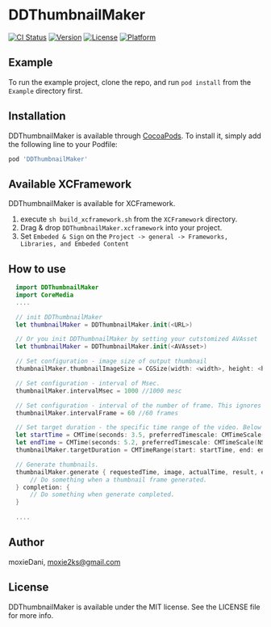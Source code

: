 # DDThumbnailMaker

[![CI Status](https://img.shields.io/travis/moxieDani/DDThumbnailMaker.svg?style=flat)](https://travis-ci.org/moxieDani/DDThumbnailMaker)
[![Version](https://img.shields.io/cocoapods/v/DDThumbnailMaker.svg?style=flat)](https://cocoapods.org/pods/DDThumbnailMaker)
[![License](https://img.shields.io/cocoapods/l/DDThumbnailMaker.svg?style=flat)](https://cocoapods.org/pods/DDThumbnailMaker)
[![Platform](https://img.shields.io/cocoapods/p/DDThumbnailMaker.svg?style=flat)](https://cocoapods.org/pods/DDThumbnailMaker)

## Example

To run the example project, clone the repo, and run `pod install` from the `Example` directory first.

## Installation

DDThumbnailMaker is available through [CocoaPods](https://cocoapods.org). To install
it, simply add the following line to your Podfile:

```ruby
pod 'DDThumbnailMaker'
```

## Available XCFramework
DDThumbnailMaker is available for XCFramework.  
1. execute `sh build_xcframework.sh` from the `XCFramework` directory.
2. Drag & drop `DDThumbnailMaker.xcframework` into your project.
3. Set `Embeded & Sign` on the `Project -> general -> Frameworks, Libraries, and Embeded Content`

## How to use
```swift
  import DDThumbnailMaker
  import CoreMedia
  ....

  // init DDThumbnailMaker
  let thumbnailMaker = DDThumbnailMaker.init(<URL>)

  // Or you init DDThumbnailMaker by setting your cutstomized AVAsset
  let thumbnailMaker = DDThumbnailMaker.init(<AVAsset>)

  // Set configuration - image size of output thumbnail
  thumbnailMaker.thumbnailImageSize = CGSize(width: <width>, height: <height>)

  // Set configuration - interval of Msec.
  thumbnailMaker.intervalMsec = 1000 //1000 mesc

  // Set configuration - interval of the number of frame. This ignores the settings of intervalMesec.
  thumbnailMaker.intervalFrame = 60 //60 frames

  // Set target duration - the specific time range of the video. Below is an example for setting targetDuration from 3.5sec to 5.2sec
  let startTime = CMTime(seconds: 3.5, preferredTimescale: CMTimeScale(NSEC_PER_MSEC))
  let endTime = CMTime(seconds: 5.2, preferredTimescale: CMTimeScale(NSEC_PER_MSEC))
  thumbnailMaker.targetDuration = CMTimeRange(start: startTime, end: endTime)

  // Generate thumbnails.
  thumbnailMaker.generate { requestedTime, image, actualTime, result, error in
      // Do something when a thumbnail frame generated.
  } completion: {
      // Do something when generate completed.
  }
  
  ....
```
## Author

moxieDani, moxie2ks@gmail.com

## License

DDThumbnailMaker is available under the MIT license. See the LICENSE file for more info.
